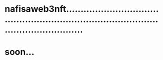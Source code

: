 # nafisaweb3nft................................................................................................................
# soon...
